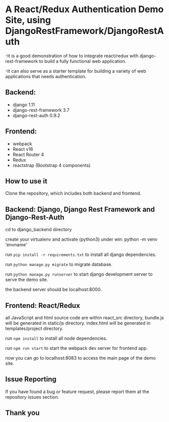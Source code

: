 # A React/Redux Authentication Demo Site, using DjangoRestFramework/DjangoRestAuth

-It is a good demonstration of how to integrate react/redux with django-rest-framework to build
a fully functional web application. 

-It can also serve as a starter template for building a variety
of web applications that needs authentication.

## Backend:
   - django 1.11
   - django-rest-framework 3.7
   - django-rest-auth 0.9.2

## Frontend:
   - webpack
   - React v16
   - React Router 4
   - Redux
   - reactstrap (Bootstrap 4 components)


## How to use it

Clone the repository, which includes both backend and frontend.

## Backend: Django, Django Rest Framework and Django-Rest-Auth

cd to django_backend directory

create your virtualenv and activate (python3) 
under win: python -m venv 'envname'

run `pip install -r requirements.txt` to install all django dependencies.

run `python manage.py migrate` to migrate database.

run `python manage.py runserver` to start django development server to serve the demo site.

the backend server should be localhost:8000.

## Frontend: React/Redux

all JavaScript and html source code are within react_src directory, bundle.js will be generated in 
static/js directory. index.html will be generated in templates/project directory.

run `npm install` to install all node dependencies.

run `npm run start` to start the webpack dev server for frontend app.

now you can go to localhost:8083 to access the main page of the demo site.

## Issue Reporting

If you have found a bug or feature request, please report them at the repository issues section.

## Thank you




